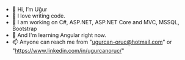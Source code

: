 - 👋 Hi, I’m Uğur
- 👀 I love writing code.
- 🌱 I am working on C#, ASP.NET, ASP.NET Core and MVC, MSSQL, Bootstrap
- 🌱 And I'm learning Angular right now.
- 📫 Anyone can reach me from "ugurcan-oruc@hotmail.com" or "https://www.linkedin.com/in/ugurcanoruc/"

